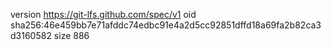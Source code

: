 version https://git-lfs.github.com/spec/v1
oid sha256:46e459bb7e71afddc74edbc91e4a2d5cc92851dffd18a69fa2b82ca3d3160582
size 886
